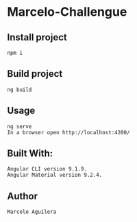 # Marcelo-Challengue

## Install project

    npm i
## Build project

    ng build

## Usage

    ng serve
    In a browser open http://localhost:4200/

## Built With:

    Angular CLI version 9.1.9.
    Angular Material version 9.2.4.

## Author

    Marcelo Aguilera
